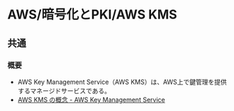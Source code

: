 # AWS/暗号化とPKI/AWS KMS

## 共通

### 概要

- AWS Key Management Service（AWS KMS）は、AWS上で鍵管理を提供するマネージドサービスである。
- [AWS KMS の概念 - AWS Key Management Service](https://docs.aws.amazon.com/ja_jp/kms/latest/developerguide/concepts.html)
